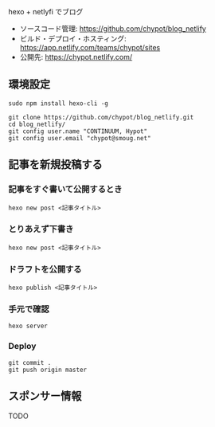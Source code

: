 hexo + netlyfi でブログ

- ソースコード管理: https://github.com/chypot/blog_netlify
- ビルド・デプロイ・ホスティング: https://app.netlify.com/teams/chypot/sites
- 公開先: https://chypot.netlify.com/

## 環境設定

```console
sudo npm install hexo-cli -g
```

```console
git clone https://github.com/chypot/blog_netlify.git
cd blog_netlify/
git config user.name "CONTINUUM, Hypot"
git config user.email "chypot@smoug.net"
```

## 記事を新規投稿する

### 記事をすぐ書いて公開するとき

```console
hexo new post <記事タイトル>
```

### とりあえず下書き

```console
hexo new post <記事タイトル>
```

### ドラフトを公開する

```console
hexo publish <記事タイトル>
```

### 手元で確認

```console
hexo server
```

### Deploy

```console
git commit .
git push origin master
```

## スポンサー情報

TODO